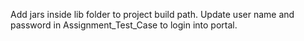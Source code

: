 Add jars inside lib folder to project build path.
Update user name and password in Assignment_Test_Case to login into portal.